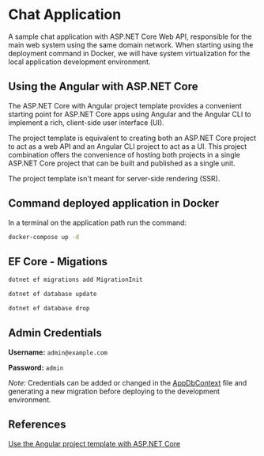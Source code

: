 # Chat Application

A sample chat application with ASP.NET Core Web API, responsible for the main web system using the same domain network. When starting using the deployment command in Docker, we will have system virtualization for the local application development environment.

## Using the Angular with ASP.NET Core

The ASP.NET Core with Angular project template provides a convenient starting point for ASP.NET Core apps using Angular and the Angular CLI to implement a rich, client-side user interface (UI).

The project template is equivalent to creating both an ASP.NET Core project to act as a web API and an Angular CLI project to act as a UI. This project combination offers the convenience of hosting both projects in a single ASP.NET Core project that can be built and published as a single unit.

The project template isn't meant for server-side rendering (SSR).

## Command deployed application in Docker

In a terminal on the application path run the command:
``` bash
docker-compose up -d
```

## EF Core - Migations

``` bash
dotnet ef migrations add MigrationInit
```

``` bash
dotnet ef database update  
```

``` bash
dotnet ef database drop  
```

## Admin Credentials
**Username:** `admin@example.com`

**Password:** `admin`


*Note:* Credentials can be added or changed in the [AppDbContext](https://github.com/abelgasque/AbelGasque.WebApp.SecurityApp/tree/main/Server/Infrastructure/Entities/Context/AppDbContext.cs) file and generating a new migration before deploying to the development environment.

## References

[Use the Angular project template with ASP.NET Core](https://learn.microsoft.com/en-us/aspnet/core/client-side/spa/angular?view=aspnetcore-7.0&tabs=visual-studio)